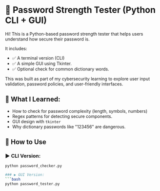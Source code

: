 # 🔐 Password Strength Tester (Python CLI + GUI)

Hi! This is a Python-based password strength tester that helps users understand how secure their password is.

It includes:
- ✅ A terminal version (CLI)
- ✅ A simple GUI using Tkinter.
- ✅ Optional check for common dictionary words.

This was built as part of my cybersecurity learning to explore user input validation, password policies, and user-friendly interfaces.

## 🧠 What I Learned:

- How to check for password complexity (length, symbols, numbers)
- Regex patterns for detecting secure components.
- GUI design with `tkinter`
- Why dictionary passwords like "123456" are dangerous.

## 🚀 How to Use

### ▶️ CLI Version:
```bash
python password_checker.py

### ▶️ GUI Version:
```bash
python password_tester.py
